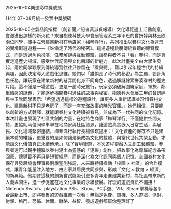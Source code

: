 
2025-10-04樂透彩中獎號碼

                                
114年 07~08月統一發票中獎號碼
                             
2025-10-05空氣品質指標
                              〔創新聞／記者黃淑貞報導〕文化導覽遇上活動創意，會激盪出怎樣的新火花？來自樹德科技大學會展管理系三年甲班的曾妍婷與林玉欣兩位同學，攜手左營建業新村在地店家「梅琴洋行」，共同推出以眷村文化為背景的實境街遊遊程——《誰偷走了時代的秘密》。這場遊程跳脫傳統看聽的導覽模式，而是透過角色扮演、任務解謎與互動體驗，讓參與者不只「看」眷村，而是真實走進歷史場域，感受世代記憶與文化轉譯的新魅力。此次計畫完全由大學生發起，兩位同學觀察到傳統導覽往往只停留在「看與聽」，難以引起年輕世代的持續興趣，因此決定導入遊戲化思維。她們以「誰偷走了時代的秘密」為主題，設計角色任務，讓玩家在建業新村的巷弄間化身不同角色，透過解謎線索拼湊眷村的歷史片段。這不僅是一場遊戲，更是一趟時光旅行，玩家必須破解圍繞家庭、軍旅、鄰里情感的謎題，才能逐步揭開眷村過往的故事與秘密，樹德科大會展三甲的曾妍婷與林玉欣同學表示:「希望透過這樣的遊程設計，讓更多人重新認識並珍惜眷村文化。建業新村不只是老房子，而是一座充滿故事的時光寶庫。」她們相信，只要能以創新的方式轉譯，就能讓眷村文化持續被看見，並成為下一代共同的文化記憶。本次計畫也展現了社區共創的力量，在地特色商家「梅琴洋行」不僅提供空間支持，更協助兩位同學串聯在地商家與社區資源，讓遊戲真實嵌入日常生活，與居民、文化場域緊密連結。梅琴洋行執行長楊佩琪提出：「文化資產的保存不只是建築本體的維護，更重要的是如何讓建築成為文化的載體，與當代世代共榮互動，才能讓文化價值真正永續傳承。」除了實境街遊，本次遊程更融入文創工藝體驗，參與者還可以親手體驗以眷村泥土為靈感的「泥染」創作，把故事化為專屬紀念品帶回家，讓導覽不再只是短暫經歷，而是深化為文化認同與個人記憶。全國眷村文化保存與發展協會理事長劉學聖則強調，未來將持續推動「校園 × 社區」的合作模式，讓青年能量注入地方，由店家與居民共同參與，形成「文化 × 教育 × 經濟」的新典範。他期許這樣的創新嘗試能吸引更多青年走進建業新村，為社區帶來新的人潮與關注，進一步促進在地文化事業的永續發展。好玩的遊戲資訊不漏接！Nintendo Switch、playstation PS5、Xbox、PC手遊、VR、Steam掌機等各平台最新上市、即將發售的遊戲推薦一次看！無論是免費、單機、多人遊戲、派對、射擊、格鬥、恐怖、休閒、戰略、益智、養成遊戲都幫你整理好了